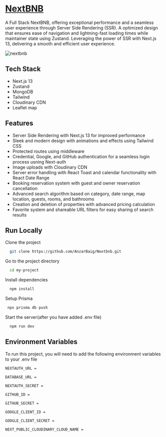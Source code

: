 
# [NextBNB](https://nextbnb-v2.vercel.app)

A Full Stack NextBNB, offering exceptional performance and a seamless user experience through Server Side Rendering (SSR). A optimized design that ensures ease of navigation and lightning-fast loading times while maintainer state using Zustand. Leveraging the power of SSR with Next.js 13, delivering a smooth and efficient user experience.

![nextbnb](https://github.com/AnzarBaig/Nextbnb/assets/86596090/500606f6-454c-4f41-81d9-7b492523ad9d)



## Tech Stack

- Next.js 13
- Zustand
- MongoDB
- Tailwind
- Cloudinary CDN
- Leaflet map
## Features

- Server Side Rendering with Next.js 13 for improved performance
- Sleek and modern design with animations and effects using Tailwind CSS
- Protected routes using middleware
- Credential, Google, and GitHub authentication for a seamless login process usning Next-auth
- Image uploads with Cloudinary CDN
- Server error handling with React Toast and calendar functionality with React Date Range
- Booking reservation system with guest and owner reservation cancellation
- Advanced search algorithm based on category, date range, map location, guests, rooms, and bathrooms
- Creation and deletion of properties with advanced pricing calculation
- Favorite system and shareable URL filters for easy sharing of search results

## Run Locally

Clone the project

```bash
  git clone https://github.com/AnzarBaig/Nextbnb.git
```

Go to the project directory

```bash
  cd my-project
```

Install dependencies

```bash
  npm install
```
Setup Prisma
```bash
 npx prisma db push
```

Start the server(after you have added .env file)

```bash
  npm run dev
```


## Environment Variables

To run this project, you will need to add the following environment variables to your .env file

`NEXTAUTH_URL =`

`DATABASE_URL =`

`NEXTAUTH_SECRET =`

`GITHUB_ID =`

`GITHUB_SECRET =`

`GOOGLE_CLIENT_ID =`

`GOOGLE_CLIENT_SECRET =`

`NEXT_PUBLIC_CLOUDINARY_CLOUD_NAME =`
